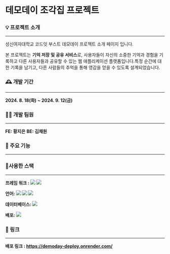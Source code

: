 # 데모데이 조각집 프로젝트 


### 💡 프로젝트 소개
---

성신여자대학교 코드잇 부스트 데모데이 프로젝트 소개 페이지 입니다.

본 프로젝트는 **기억 저장 및 공유 서비스**로, 사용자들이 자신의 소중한 기억과 경험을 기록하고 다른 사용자들과 공유할 수 있는 웹 애플리케이션 플랫폼입니다.특정 순간에 대한 기록을 남기고, 다른 사람들의 추억을 통해 영감을 얻을 수 있도록 설계되었습니다.



### 🕰️ 개발 기간
---
**2024. 8. 18(화) ~ 2024. 9. 12(금)**


### 👩‍💻 개발 팀원 
---
**FE: 황지은**
**BE: 김채원**



### 📌 주요 기능
---



### 🔧사용한 스택
---

**프레임 워크 : <img src="https://img.shields.io/badge/Node.js-339933?style=for-the-badge&logo=Node.js&logoColor=white">
<img src="https://img.shields.io/badge/React-61DAFB?style=for-the-badge&logo=React&logoColor=white">** 


**언어: <img src="https://img.shields.io/badge/JavaScript-F7DF1E?style=for-the-badge&logo=JavaScript&logoColor=white"> <img src="https://img.shields.io/badge/HTML5-E34F26?style=for-the-badge&logo=HTML5&logoColor=white"> <img src="https://img.shields.io/badge/CSS3-1572B6?style=for-the-badge&logo=CSS3&logoColor=white">** 


**데이터베이스: <img src="https://img.shields.io/badge/Postgresql-4169E1?style=flat-square&logo=Postgresql&logoColor=white"/>**


**배포: <img src="https://img.shields.io/badge/render-000000?style=flat-square&logo=render&logoColor=white"/>**



### 🔗 링크
---


**배포 링크 : https://demoday-deploy.onrender.com/**

